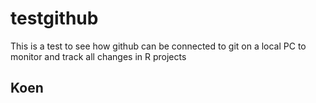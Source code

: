# testgithub

This is a test to see how github can be connected to git on a local PC to monitor and track all changes in R projects

## Koen
